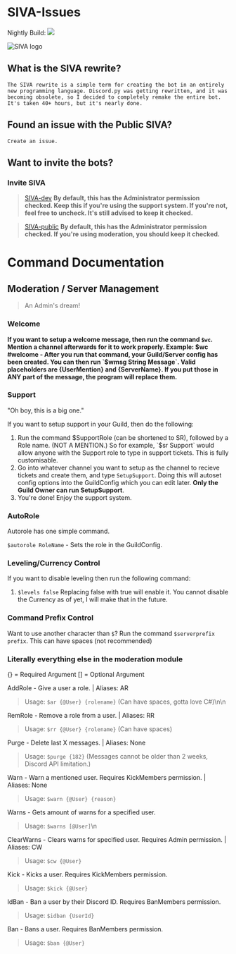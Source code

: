 # SIVA-Issues
Nightly Build: ![](https://greem.visualstudio.com/_apis/public/build/definitions/a8e3cd4d-6001-43ff-ae22-5a7d66420da7/3/badge)

![SIVA logo](https://raw.githubusercontent.com/Greeem/SIVA-Issues/master/Images/SIVA.png)

## What is the SIVA rewrite?
`The SIVA rewrite is a simple term for creating the bot in an entirely new programming language. Discord.py was getting rewritten, and it was becoming obsolete, so I decided to completely remake the entire bot. It's taken 40+ hours, but it's nearly done.`

## Found an issue with the Public SIVA?
`Create an issue.`

## Want to invite the bots?

### Invite SIVA
> [SIVA-dev](https://discordapp.com/oauth2/authorize?scope=bot&client_id=410547925597421571&permissions=8) **By default, this has the Administrator permission checked. Keep this if you're using the support system. If you're not, feel free to uncheck. It's still advised to keep it checked.**

> [SIVA-public](https://discordapp.com/oauth2/authorize?client_id=320942091049893888&scope=bot&permissions=8) **By default, this has the Administrator permission checked. If you're using moderation, you should keep it checked.**



# Command Documentation

## Moderation / Server Management
> An Admin's dream!

### Welcome
**If you want to setup a welcome message, then run the command `$wc`. Mention a channel afterwards for it to work properly. Example: $wc #welcome - After you run that command, your Guild/Server config has been created. You can then run `$wmsg String Message`. Valid placeholders are {UserMention} and {ServerName}. If you put those in ANY part of the message, the program will replace them.**

### Support
"Oh boy, this is a big one."

If you want to setup support in your Guild, then do the following:

1. Run the command $SupportRole (can be shortened to SR), followed by a Role name. (NOT A MENTION.) So for example, `$sr Support` would allow anyone with the Support role to type in support tickets. This is fully customisable.
2. Go into whatever channel you want to setup as the channel to recieve tickets and create them, and type `SetupSupport`. Doing this will autoset config options into the GuildConfig which you can edit later. **Only the Guild Owner can run SetupSupport**.
3. You're done! Enjoy the support system.

### AutoRole

Autorole has one simple command.

`$autorole RoleName` - Sets the role in the GuildConfig.

### Leveling/Currency Control

If you want to disable leveling then run the following command:

1. `$levels false`
Replacing false with true will enable it.
You cannot disable the Currency as of yet, I will make that in the future.

### Command Prefix Control

Want to use another character than `$`? Run the command `$serverprefix prefix`. This can have spaces (not recommended)

### Literally everything else in the moderation module

  {} = Required Argument
  [] = Optional Argument

  AddRole - Give a user a role. | Aliases: AR
  > Usage: `$ar {@User} {rolename}` (Can have spaces, gotta love C#)\n\n
  
  RemRole - Remove a role from a user. | Aliases: RR
  > Usage: `$rr {@User} {rolename}` (Can have spaces)
  
  Purge - Delete last X messages. | Aliases: None
  > Usage: `$purge {182}` (Messages cannot be older than 2 weeks, Discord API limitation.)
  
  Warn - Warn a mentioned user. Requires KickMembers permission. | Aliases: None
  > Usage: `$warn {@User} {reason}`
  
  Warns - Gets amount of warns for a specified user.
  > Usage: `$warns [@User]`\n
  
  ClearWarns - Clears warns for specified user. Requires Admin permission. | Aliases: CW
  > Usage: `$cw {@User}`
  
  Kick - Kicks a user. Requires KickMembers permission.
  > Usage: `$kick {@User}`
  
  IdBan - Ban a user by their Discord ID. Requires BanMembers permission.
  > Usage: `$idban {UserId}`
  
  Ban - Bans a user. Requires BanMembers permission.
  > Usage: `$ban {@User}`
  
  


